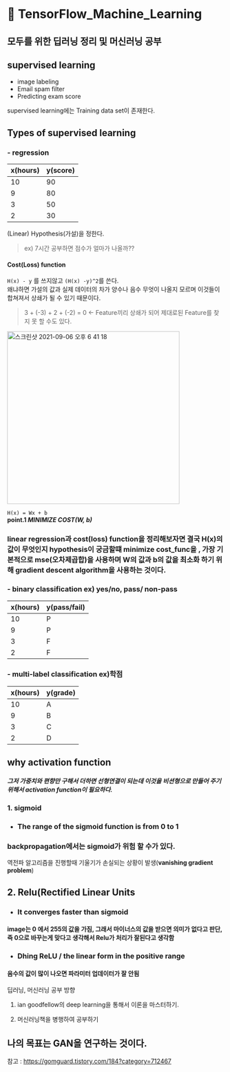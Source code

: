 # 📌 TensorFlow_Machine_Learning
## 모두를 위한 딥러닝 정리 및 머신러닝 공부

## supervised learning
- image labeling
- Email spam filter
- Predicting exam score

supervised learning에는 Training data set이 존재한다.

## Types of supervised learning

### - regression

|x(hours)|y(score)|
|---|---|
|10|90|
|9|80|
|3|50|
|2|30|

(Linear) Hypothesis(가설)을 정한다.  
> ex) 7시간 공부하면 점수가 얼마가 나올까??   

#### Cost(Loss) function

`H(x) - y` 를 쓰지않고 `(H(x) -y)^2`를 쓴다.   
 왜냐하면 가설의 값과 실제 데이터의 차가 양수나 음수 무엇이 나올지 모르며 이것들이 합쳐져서 상쇄가 될 수 있기 때문이다.
 > 3 + (-3) + 2 + (-2) = 0  <- Feature끼리 상쇄가 되어 제대로된 Feature를 찾지 못 할 수도 있다.
 
 <img width="400" alt="스크린샷 2021-09-06 오후 6 41 18" src="https://user-images.githubusercontent.com/46950334/132196808-6b1dc77c-45bd-4b05-ba27-9a6f344533fb.png">
 
 `H(x) = Wx + b`   
 **point.1  *MINIMIZE COST(W, b)***
 
 ### linear regression과 cost(loss) function을 정리해보자면 결국 H(x)의 값이 무엇인지 hypothesis이 궁금할떄 minimize cost_func을 , 가장 기본적으로 mse(오차제곱합)을 사용하며 W의 값과 b의 값을 최소화 하기 위해 gradient descent algorithm을 사용하는 것이다.

### - binary classification   ex) yes/no, pass/ non-pass

|x(hours)|y(pass/fail)|
|---|---|
|10|P|
|9|P|
|3|F|
|2|F|

### - multi-label classification  ex)학점

|x(hours)|y(grade)|
|---|---|
|10|A|
|9|B|
|3|C|
|2|D|


## why activation function
##### 그저 가중치와 편향만 구해서 더하면 선형연결이 되는데 이것을 비션형으로 만들어 주기 위해서 activation function이 필요하다.


### 1. sigmoid

* ### The range of the sigmoid function is from 0 to 1

### backpropagation에서는 sigmoid가 위험 할 수가 있다.

역전파 알고리즘을 진행할때 기울기가 손실되는 상황이 발생(**vanishing gradient problem**)


## 2. Relu(Rectified Linear Units

* ### It converges faster than sigmoid

#### image는 0 에서 255의 값을 가짐, 그래서 마이너스의 값을 받으면 의미가 없다고 판단, 즉 0으로 바꾸는게 맞다고 생각해서 Relu가 처리가 잘된다고 생각함 

* ### Dhing ReLU / the linear form in the positive range

#### 음수의 값이 많이 나오면 파라미터 업데이터가 잘 안됨


딥러닝, 머신러닝 공부 방향
1. ian goodfellow의 deep learning을 통해서 이론을 마스터하기.

2. 머신러닝책을 병행하여 공부하기
 
## 나의 목표는 GAN을 연구하는 것이다.



참고 : https://gomguard.tistory.com/184?category=712467

 
